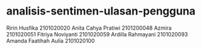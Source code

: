 # analisis-sentimen-ulasan-pengguna
Ririn Husfika          2101020020
Anita Cahya Pratiwi    2101200048
Azmira                 2101020051
Fitriya Noviyanti			 2101020059
Ardilla Rahmayani			 2101020093
Amanda Faatihah Aulia	 2101020100
